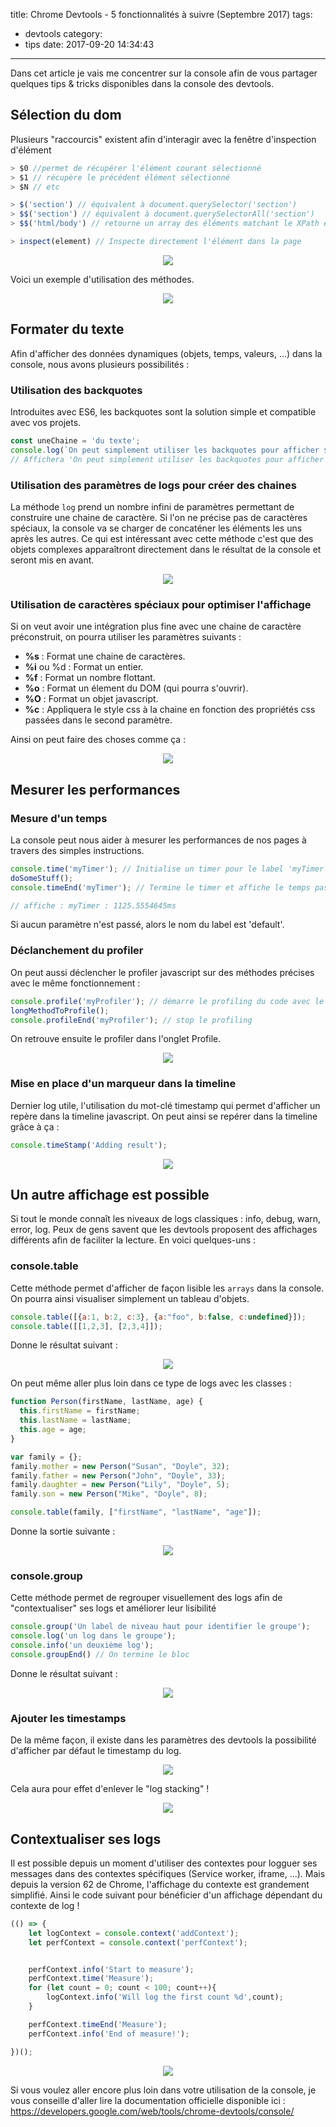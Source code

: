 title: Chrome Devtools - 5 fonctionnalités à suivre (Septembre 2017)
tags:
  - devtools
category:
  - tips
date: 2017-09-20 14:34:43
---


Dans cet article je vais me concentrer sur la console afin de vous partager quelques tips & tricks disponibles dans la console des devtools.

## Sélection du dom <div chrome="stable"></div>

Plusieurs "raccourcis" existent afin d'interagir avec la fenêtre d'inspection d'élément

```javascript
> $0 //permet de récupérer l'élément courant sélectionné
> $1 // récupère le précédent élément sélectionné
> $N // etc

> $('section') // équivalent à document.querySelector('section')
> $$('section') // équivalent à document.querySelectorAll('section')
> $$('html/body') // retourne un array des éléments matchant le XPath en paramètre

> inspect(element) // Inspecte directement l'élément dans la page
```

<div style="text-align:center; width:100%;">
    <img src="/assets/2017-devtools/selector_inspect.png">
</div>


Voici un exemple d'utilisation des méthodes.

<div style="text-align:center; width:100%;">
    <img src="/assets/2017-devtools/selector_inspect.gif">
</div>

## Formater du texte <div chrome="stable"></div>

Afin d'afficher des données dynamiques (objets, temps, valeurs, ...) dans la console, nous avons plusieurs possibilités :


### Utilisation des backquotes

Introduites avec ES6, les backquotes sont la solution simple et compatible avec vos projets.

```javascript
const uneChaine = 'du texte';
console.log(`On peut simplement utiliser les backquotes pour afficher ${uneChaine}`);
// Affichera 'On peut simplement utiliser les backquotes pour afficher du texte'
```

### Utilisation des paramètres de logs pour créer des chaines

La méthode `log` prend un nombre infini de paramètres permettant de construire une chaine de caractère. Si l'on ne précise pas de caractères spéciaux, la console va se charger de concaténer les éléments les uns après les autres. Ce qui est intéressant avec cette méthode c'est que des objets complexes apparaîtront directement dans le résultat de la console et seront mis en avant.

<div style="text-align:center; width:100%;">
    <img src="/assets/2017-devtools/console_format_infinite_params.png">
</div>

### Utilisation de caractères spéciaux pour optimiser l'affichage

Si on veut avoir une intégration plus fine avec une chaine de caractère préconstruit, on pourra utiliser les paramètres suivants :

* **%s** : Format une chaine de caractères.
* **%i**  ou %d : Format un entier.
* **%f** : Format un nombre flottant.
* **%o** : Format un élement du DOM (qui pourra s'ouvrir).
* **%O** : Format un objet javascript.
* **%c** : Appliquera le style css à la chaine en fonction des propriétés css passées dans le second paramètre.

Ainsi on peut faire des choses comme ça :

<div style="text-align:center; width:100%;">
    <img src="/assets/2017-devtools/console_format_params.png">
</div>

## Mesurer les performances <div chrome="stable"></div>

### Mesure d'un temps

La console peut nous aider à mesurer les performances de nos pages à travers des simples instructions.

```javascript
console.time('myTimer'); // Initialise un timer pour le label 'myTimer'
doSomeStuff();
console.timeEnd('myTimer'); // Termine le timer et affiche le temps passé en millisecondes

// affiche : myTimer : 1125.5554645ms
```

Si aucun paramètre n'est passé, alors le nom du label est 'default'.

### Déclanchement du profiler

On peut aussi déclencher le profiler javascript sur des méthodes précises avec le même fonctionnement :

```javascript
console.profile('myProfiler'); // démarre le profiling du code avec le label 'myProfiler'
longMethodToProfile();
console.profileEnd('myProfiler'); // stop le profiling
```

On retrouve ensuite le profiler dans l'onglet Profile.

<div style="text-align:center; width:100%;">
    <img src="/assets/2017-devtools/console_profiler.gif">
</div>

### Mise en place d'un marqueur dans la timeline

Dernier log utile, l'utilisation du mot-clé timestamp qui permet d'afficher un repère dans la timeline javascript. On peut ainsi se repérer dans la timeline grâce à ça :

```javascript
console.timeStamp('Adding result');
```

<div style="text-align:center; width:100%;">
    <img src="/assets/2017-devtools/track-executions-timestamp2.png">
</div>



## Un autre affichage est possible <div chrome="stable"></div>

Si tout le monde connaît les niveaux de logs classiques : info, debug, warn, error, log. Peux de gens savent que les devtools proposent des affichages différents afin de faciliter la lecture. En voici quelques-uns :

### console.table

Cette méthode permet d'afficher de façon lisible les `arrays` dans la console. On pourra ainsi visualiser simplement un tableau d'objets.

```javascript
console.table([{a:1, b:2, c:3}, {a:"foo", b:false, c:undefined}]);
console.table([[1,2,3], [2,3,4]]);
```

Donne le résultat suivant :

<div style="text-align:center; width:100%;">
    <img src="/assets/2017-devtools/table-arrays.png">
</div>

On peut même aller plus loin dans ce type de logs avec les classes :

```javascript
function Person(firstName, lastName, age) {
  this.firstName = firstName;
  this.lastName = lastName;
  this.age = age;
}

var family = {};
family.mother = new Person("Susan", "Doyle", 32);
family.father = new Person("John", "Doyle", 33);
family.daughter = new Person("Lily", "Doyle", 5);
family.son = new Person("Mike", "Doyle", 8);

console.table(family, ["firstName", "lastName", "age"]);
```

Donne la sortie suivante :

<div style="text-align:center; width:100%;">
    <img src="/assets/2017-devtools/table-people-objects.png">
</div>


### console.group

Cette méthode permet de regrouper visuellement des logs afin de "contextualiser" ses logs et améliorer leur lisibilité


```javascript
console.group('Un label de niveau haut pour identifier le groupe');
console.log('un log dans le groupe');
console.info('un deuxième log');
console.groupEnd() // On termine le bloc
```

Donne le résultat suivant :

<div style="text-align:center; width:100%;">
    <img src="/assets/2017-devtools/console_group.png">
</div>


### Ajouter les timestamps

De la même façon, il existe dans les paramètres des devtools la possibilité d'afficher par défaut le timestamp du log.


<div style="text-align:center; width:100%;">
    <img src="/assets/2017-devtools/show-timestamps.png">
</div>

Cela aura pour effet d'enlever le "log stacking" !

<div style="text-align:center; width:100%;">
    <img src="/assets/2017-devtools/timestamped-console.png">
</div>

## Contextualiser ses logs <div chrome="62"></div>

Il est possible depuis un moment d'utiliser des contextes pour logguer ses messages dans des contextes spécifiques (Service worker, iframe, ...). Mais depuis la version 62 de Chrome, l'affichage du contexte est grandement simplifié. Ainsi le code suivant pour bénéficier d'un affichage dépendant du contexte de log !

```javascript
(() => {
    let logContext = console.context('addContext');
    let perfContext = console.context('perfContext');


    perfContext.info('Start to measure');
    perfContext.time('Measure');
    for (let count = 0; count < 100; count++){
        logContext.info('Will log the first count %d',count);
    }

    perfContext.timeEnd('Measure');
    perfContext.info('End of measure!');

})();
```

<div style="text-align:center; width:100%;">
    <img src="/assets/2017-devtools/log_contexts.gif">
</div>

Si vous voulez aller encore plus loin dans votre utilisation de la console, je vous conseille d'aller lire la documentation officielle disponible ici : https://developers.google.com/web/tools/chrome-devtools/console/

<script type="text/javascript" src="/assets/js_helper/jef-binomed-helper.js"></script>
<script type="text/javascript" src="/assets/2017-devtools/devtools.js"></script>
